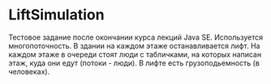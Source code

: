 # LiftSimulation

Тестовое задание после окончании курса лекций Java SE. Используется многопоточность. В здании на каждом этаже останавливается лифт. На каждом этаже в очереди стоят люди с табличками, на которых написан этаж, куда они едут (потоки - люди). В лифте есть грузоподьемность (в человеках).
